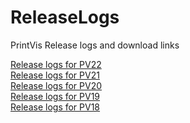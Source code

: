 # ReleaseLogs
PrintVis Release logs and download links

[Release logs for PV22](Release%2022.md) <br>
[Release logs for PV21](Release%2021.md) <br>
[Release logs for PV20](Release%2020.md) <br>
[Release logs for PV19](Release%2019.md) <br>
[Release logs for PV18](Release%2018.md) <br>
